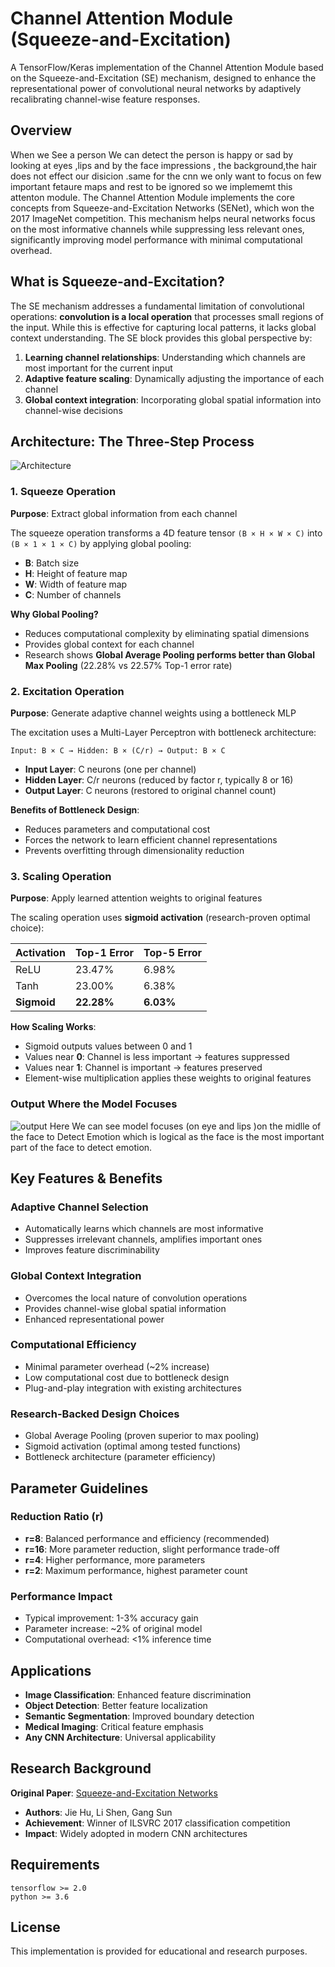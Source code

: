# Channel Attention Module (Squeeze-and-Excitation)

A TensorFlow/Keras implementation of the Channel Attention Module based on the Squeeze-and-Excitation (SE) mechanism, designed to enhance the representational power of convolutional neural networks by adaptively recalibrating channel-wise feature responses.

## Overview
 When we See a person We can detect the person  is happy or sad by looking at eyes ,lips and by the face impressions ,  the background,the hair does not effect our disicion .same  for  the  cnn we only want to focus on few important fetaure maps and rest to be ignored  so we implememt this attenton module.
The Channel Attention Module implements the core concepts from Squeeze-and-Excitation Networks (SENet), which won the 2017 ImageNet competition. This mechanism helps neural networks focus on the most informative channels while suppressing less relevant ones, significantly improving model performance with minimal computational overhead.

## What is Squeeze-and-Excitation?

The SE mechanism addresses a fundamental limitation of convolutional operations: **convolution is a local operation** that processes small regions of the input. While this is effective for capturing local patterns, it lacks global context understanding. The SE block provides this global perspective by:

1. **Learning channel relationships**: Understanding which channels are most important for the current input
2. **Adaptive feature scaling**: Dynamically adjusting the importance of each channel
3. **Global context integration**: Incorporating global spatial information into channel-wise decisions

## Architecture: The Three-Step Process
![Architecture](images/diagram.jpg)
### 1. Squeeze Operation
**Purpose**: Extract global information from each channel

The squeeze operation transforms a 4D feature tensor `(B × H × W × C)` into `(B × 1 × 1 × C)` by applying global pooling:

- **B**: Batch size
- **H**: Height of feature map  
- **W**: Width of feature map
- **C**: Number of channels

**Why Global Pooling?**
- Reduces computational complexity by eliminating spatial dimensions
- Provides global context for each channel
- Research shows **Global Average Pooling performs better than Global Max Pooling** (22.28% vs 22.57% Top-1 error rate)

### 2. Excitation Operation  
**Purpose**: Generate adaptive channel weights using a bottleneck MLP

The excitation uses a Multi-Layer Perceptron with bottleneck architecture:

```
Input: B × C → Hidden: B × (C/r) → Output: B × C
```

- **Input Layer**: C neurons (one per channel)
- **Hidden Layer**: C/r neurons (reduced by factor r, typically 8 or 16)  
- **Output Layer**: C neurons (restored to original channel count)

**Benefits of Bottleneck Design**:
- Reduces parameters and computational cost
- Forces the network to learn efficient channel representations
- Prevents overfitting through dimensionality reduction

### 3. Scaling Operation
**Purpose**: Apply learned attention weights to original features

The scaling operation uses **sigmoid activation** (research-proven optimal choice):

| Activation | Top-1 Error | Top-5 Error |
|------------|-------------|-------------|
| ReLU       | 23.47%      | 6.98%       |
| Tanh       | 23.00%      | 6.38%       |
| **Sigmoid**| **22.28%**  | **6.03%**   |

**How Scaling Works**:
- Sigmoid outputs values between 0 and 1
- Values near **0**: Channel is less important → features suppressed
- Values near **1**: Channel is important → features preserved
- Element-wise multiplication applies these weights to original features


### Output Where the Model Focuses

![output](images/output-1.jpg)
  Here We can see model focuses (on eye and lips )on the midlle of the face to   Detect Emotion which is logical as the face is the most important part of the face to detect emotion.

## Key Features & Benefits

### **Adaptive Channel Selection**
- Automatically learns which channels are most informative
- Suppresses irrelevant channels, amplifies important ones
- Improves feature discriminability

### **Global Context Integration** 
- Overcomes the local nature of convolution operations
- Provides channel-wise global spatial information
- Enhanced representational power

### **Computational Efficiency**
- Minimal parameter overhead (~2% increase)
- Low computational cost due to bottleneck design
- Plug-and-play integration with existing architectures

### **Research-Backed Design Choices**
- Global Average Pooling (proven superior to max pooling)
- Sigmoid activation (optimal among tested functions)
- Bottleneck architecture (parameter efficiency)


## Parameter Guidelines

### **Reduction Ratio (r)**
- **r=8**: Balanced performance and efficiency (recommended)
- **r=16**: More parameter reduction, slight performance trade-off
- **r=4**: Higher performance, more parameters
- **r=2**: Maximum performance, highest parameter count

### **Performance Impact**
- Typical improvement: 1-3% accuracy gain
- Parameter increase: ~2% of original model
- Computational overhead: <1% inference time

## Applications

- **Image Classification**: Enhanced feature discrimination
- **Object Detection**: Better feature localization  
- **Semantic Segmentation**: Improved boundary detection
- **Medical Imaging**: Critical feature emphasis
- **Any CNN Architecture**: Universal applicability

## Research Background

**Original Paper**: [Squeeze-and-Excitation Networks](https://arxiv.org/abs/1709.01507)
- **Authors**: Jie Hu, Li Shen, Gang Sun
- **Achievement**: Winner of ILSVRC 2017 classification competition
- **Impact**: Widely adopted in modern CNN architectures

## Requirements

```
tensorflow >= 2.0
python >= 3.6
```



## License

This implementation is provided for educational and research purposes.